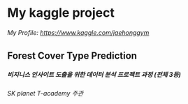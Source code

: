My kaggle project
==================
###### My Profile: <https://www.kaggle.com/jaehonggym>
## Forest Cover Type Prediction
##### 비지니스 인사이트 도출을 위한 데이터 분석 프로젝트 과정 (전체 3등)
###### SK planet T-academy 주관


